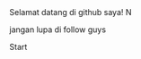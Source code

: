 <doctype html>
        <title>HAI SEMUA</title>
         <head>Selamat datang di github saya!</head>
           <body>
 N            <p>jangan lupa di follow guys
             </p>
            </html>
              
Start
